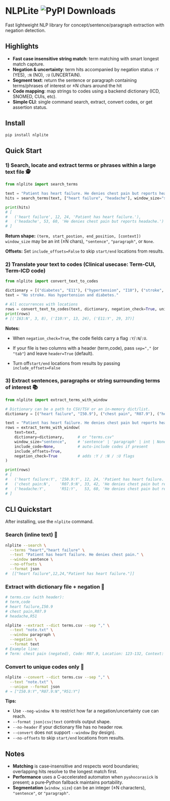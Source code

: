 # NLPLite ![PyPI Downloads](https://img.shields.io/pypi/dm/nlplite)

Fast lightweight NLP library for concept/sentence/paragraph extraction with negation detection.

## Highlights

- **Fast case insensitive string match**: term matching with smart longest match capture.
- **Negation & uncertainty**: term hits accompanied by negation status `:Y` (YES), `:N` (NO), `:U` (UNCERTAIN).
- **Segment text**: return the sentence or paragraph containing terms/phrases of interest or ±N chars around the hit
- **Code mapping**: map strings to codes using a backend dictionary (ICD, SNOMED, CUIs, etc).
- **Simple CLI**: single command search, extract, convert codes, or get assertion status.

## Install

```bash
pip install nlplite
```

## Quick Start 

### 1) Search, locate and extract terms or phrases within a large text file 🕵️

```python
from nlplite import search_terms

text = "Patient has heart failure. He denies chest pain but reports headache."
hits = search_terms(text, ["heart failure", "headache"], window_size="sentence")

print(hits)
# [
#   ('heart failure', 12, 24, 'Patient has heart failure.'),
#   ('headache', 53, 60, 'He denies chest pain but reports headache.')
# ]
```

**Return shape:** `(term, start_postion, end_position, [context])`  
`window_size` may be an int (±N chars), `"sentence"`, `"paragraph"`, or `None`.

**Offsets:** Set `include_offsets=False` to skip `start/end` locations from results.


### 2) Translate your text to codes (Clinical usecase: Term-CUI, Term-ICD code) 

```python
from nlplite import convert_text_to_codes

dictionary = [("diabetes", "E11"), ("hypertension", "I10"), ("stroke", "I63")]
text = "No stroke. Has hypertension and diabetes."

# All occurrences with locations
rows = convert_text_to_codes(text, dictionary, negation_check=True, unique=False)
print(rows)
# [('I63:N', 3, 8), ('I10:Y', 13, 24), ('E11:Y', 29, 37)]

```

**Notes:**

- When `negation_check=True`, the code fields carry a flag `:Y`/`:N`/`:U`.

- If your file is two columns with a header (term,code), pass `sep=","` (or `"tab"`) and leave `header=True` (default).

- Turn off`start/end` locations from results by passing `include_offsets=False`

### 3) Extract sentences, paragraphs or string surrounding terms of interest 📚

```python
from nlplite import extract_terms_with_window

# Dictionary can be a path to CSV/TSV or an in‑memory dict/list.
dictionary = [("heart failure", "I50.9"), ("chest pain", "R07.9"), ("headache", "R51")]

text = "Patient has heart failure. He denies chest pain but reports headache."
rows = extract_terms_with_window(
    text=text,
    dictionary=dictionary,      # or "terms.csv"
    window_size="sentence",     # 'sentence' | 'paragraph' | int | None
    include_code=None,          # auto-include codes if present
    include_offsets=True,
    negation_check=True         # adds :Y / :N / :U flags
)

print(rows)
# [
#   ('heart failure:Y', 'I50.9:Y', 12, 24, 'Patient has heart failure.'),
#   ('chest pain:N',    'R07.9:N', 33, 42, 'He denies chest pain but reports headache.'),
#   ('headache:Y',      'R51:Y',   53, 60, 'He denies chest pain but reports headache.')
# ]
```



## CLI Quickstart

After installing, use the `nlplite` command.

### Search (inline text) 🔎

```bash
nlplite --search \
  --terms "heart","heart failure" \
  --text "Patient has heart failure. He denies chest pain." \
  --window sentence \
  --no-offsets \
  --format json
#  [["heart failure",12,24,"Patient has heart failure."]]
```

### Extract with dictionary file + negation 🧠

```bash
# terms.csv (with header):
# term,code
# heart failure,I50.9
# chest pain,R07.9
# headache,R51

nlplite --extract --dict terms.csv --sep "," \
  --text "note.txt" \
  --window paragraph \
  --negation \
  --format text
# Example line:
# Term: chest pain (negated), Code: R07.9, Location: 123-132, Context: "..."
```

### Convert to unique codes only 🔄

```bash
nlplite --convert --dict terms.csv --sep "," \
  --text "note.txt" \
  --unique --format json
# → ["I50.9:Y","R07.9:N","R51:Y"]
```

**Tips:**
- Use `--neg-window N` to restrict how far a negation/uncertainty cue can reach.
- `--format json|csv|text` controls output shape.
- `--no-header` if your dictionary file has no header row.
- `--convert` does not support `--window` (by design).
- `--no-offsets` to skip `start/end` locations from results.


## Notes

- **Matching** is case‑insensitive and respects word boundaries; overlapping hits resolve to the longest match first.
- **Performance** uses a C‑accelerated automaton when `pyahocorasick` is present; a pure‑Python fallback maintains portability.
- **Segmentation** (`window_size`) can be an integer (±N characters), `"sentence"`, or `"paragraph"`.
